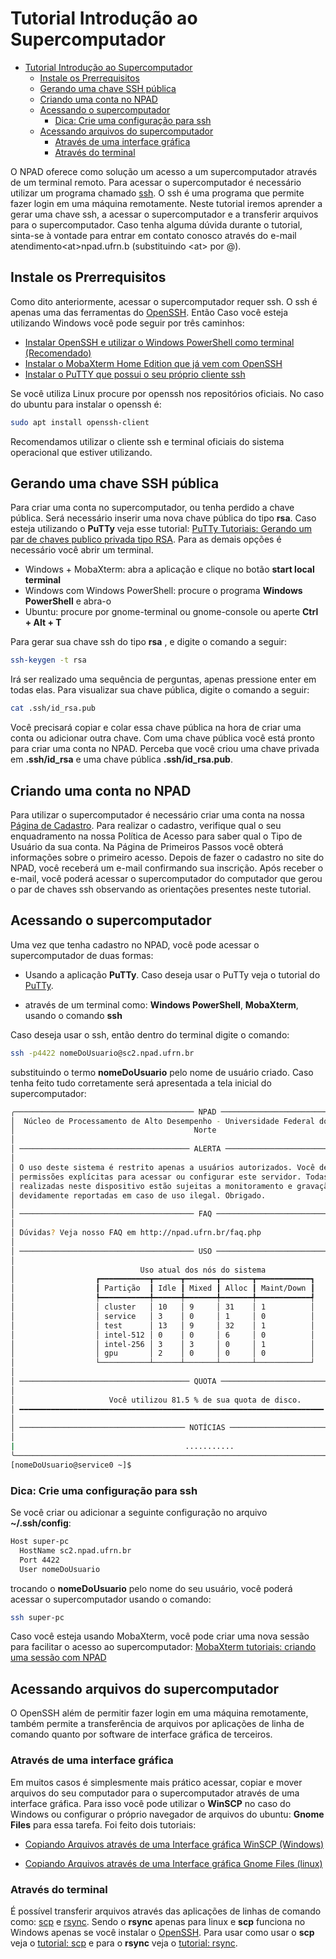 # Tutorial Introdução ao Supercomputador

- [Tutorial Introdução ao Supercomputador](#tutorial-introdução-ao-supercomputador)
  - [Instale os Prerrequisitos](#instale-os-prerrequisitos)
  - [Gerando uma chave SSH pública](#gerando-uma-chave-ssh-pública)
  - [Criando uma conta no NPAD](#criando-uma-conta-no-npad)
  - [Acessando o supercomputador](#acessando-o-supercomputador)
    - [Dica: Crie uma configuração para ssh](#dica-crie-uma-configuração-para-ssh)
  - [Acessando arquivos do supercomputador](#acessando-arquivos-do-supercomputador)
    - [Através de uma interface gráfica](#através-de-uma-interface-gráfica)
    - [Através do terminal](#através-do-terminal)

O NPAD oferece como solução um acesso a um supercomputador através de um terminal remoto. Para acessar o supercomputador é necessário utilizar um programa chamado [ssh](https://linuxcommand.org/lc3_man_pages/ssh1.html). O ssh é uma programa que permite fazer login em uma máquina remotamente. Neste tutorial iremos aprender a gerar uma chave ssh, a acessar o supercomputador e a transferir arquivos para o supercomputador. Caso tenha alguma dúvida durante o tutorial, sinta-se à vontade para entrar em contato conosco através do e-mail atendimento\<at>npad.ufrn.b (substituindo \<at> por @).

## Instale os Prerrequisitos

Como dito anteriormente, acessar o supercomputador requer ssh. O ssh é apenas uma das ferramentas do [OpenSSH](https://www.openssh.com/). Então Caso você esteja utilizando Windows você pode seguir por três caminhos:

- [Instalar OpenSSH e utilizar o Windows PowerShell como terminal (Recomendado)](https://learn.microsoft.com/pt-br/windows-server/administration/openssh/openssh_install_firstuse)
- [Instalar o MobaXterm Home Edition que já vem com OpenSSH](https://mobaxterm.mobatek.net/download-home-edition.html)
- [Instalar o PuTTY que possui o seu próprio cliente ssh](https://www.chiark.greenend.org.uk/~sgtatham/putty/latest.html)

Se você utiliza Linux  procure por openssh nos repositórios oficiais. No caso do ubuntu para instalar o openssh é:

```bash
sudo apt install openssh-client
```

Recomendamos utilizar o cliente ssh e terminal oficiais do sistema operacional que estiver utilizando.

## Gerando uma chave SSH pública

Para criar uma conta no supercomputador, ou tenha perdido a chave pública. Será necessário inserir uma nova chave pública do tipo **rsa**. Caso esteja utilizando o **PuTTy** veja esse tutorial: [PuTTy Tutoriais: Gerando um par de chaves publico privada tipo RSA](/beginner/putty_tutorial.md#gerando-um-par-de-chaves-publico-privada-tipo-rsa). Para as demais opções é necessário você abrir um terminal.

- Windows + MobaXterm: abra a aplicação e clique no botão **start local terminal**
- Windows com  Windows PowerShell: procure o programa **Windows PowerShell** e abra-o
- Ubuntu: procure por gnome-terminal ou gnome-console ou aperte **Ctrl + Alt + T**

Para gerar sua chave ssh do tipo **rsa** , e digite o comando a seguir:

```bash
ssh-keygen -t rsa
```

Irá ser realizado uma sequência de perguntas, apenas pressione enter em todas elas. Para visualizar sua chave pública, digite o comando a seguir:

```bash
cat .ssh/id_rsa.pub
```

Você precisará copiar e colar essa chave pública na hora de criar uma conta ou adicionar outra chave. Com uma chave pública você está pronto para criar uma conta no NPAD. Perceba que você criou uma chave privada em **.ssh/id_rsa** e uma
chave pública **.ssh/id_rsa.pub**.

## Criando uma conta no NPAD

Para utilizar o supercomputador é necessário criar uma conta na nossa [Página de Cadastro](http://npad.ufrn.br/primeirospassos.php). Para realizar o cadastro, verifique qual o seu enquadramento na nossa Política de Acesso para saber qual o Tipo de Usuário da sua conta. Na Página de Primeiros Passos você obterá informações sobre o primeiro acesso. Depois de fazer o cadastro no site do NPAD, você receberá um e-mail confirmando sua inscrição. Após receber o e-mail, você poderá acessar o supercomputador do computador que gerou o par de chaves ssh observando as orientações presentes neste tutorial.

## Acessando o supercomputador

Uma vez que tenha cadastro no NPAD, você pode acessar o supercomputador de
duas formas:

- Usando a aplicação **PuTTy**. Caso deseja usar o PuTTy veja o tutorial do [PuTTy](/beginner/putty_tutorial.md#acessando-o-supercomputador-através-do-putty).

- através de um terminal como: **Windows PowerShell**, **MobaXterm**, usando o comando **ssh**

Caso deseja usar o ssh, então dentro do terminal digite o comando:

```bash
ssh -p4422 nomeDoUsuario@sc2.npad.ufrn.br
```

substituindo o termo **nomeDoUsuario** pelo nome de usuário criado. Caso tenha feito tudo corretamente será apresentada a tela inicial do supercomputador:

```bash
╭──────────────────────────────────────── NPAD ────────────────────────────────────────╮
│  Núcleo de Processamento de Alto Desempenho - Universidade Federal do Rio Grande do  │
│                                        Norte                                         │
│                                                                                      │
│ ────────────────────────────────────── ALERTA ────────────────────────────────────── │
│                                                                                      │
│ O uso deste sistema é restrito apenas a usuários autorizados. Você deve possuir      │
│ permissões explícitas para acessar ou configurar este servidor. Todas as atividades  │
│ realizadas neste dispositivo estão sujeitas a monitoramento e gravação e poderão ser │
│ devidamente reportadas em caso de uso ilegal. Obrigado.                              │
│                                                                                      │
│ ─────────────────────────────────────── FAQ ──────────────────────────────────────── │
│                                                                                      │
│ Dúvidas? Veja nosso FAQ em http://npad.ufrn.br/faq.php                               │
│                                                                                      │
│ ─────────────────────────────────────── USO ──────────────────────────────────────── │
│                                                                                      │
│                            Uso atual dos nós do sistema                              │
│                  ┏━━━━━━━━━━━┳━━━━━━┳━━━━━━━┳━━━━━━━┳━━━━━━━━━━━━┓                   │
│                  ┃ Partição  ┃ Idle ┃ Mixed ┃ Alloc ┃ Maint/Down ┃                   │
│                  ┡━━━━━━━━━━━╇━━━━━━╇━━━━━━━╇━━━━━━━╇━━━━━━━━━━━━┩                   │
│                  │ cluster   │ 10   │ 9     │ 31    │ 1          │                   │
│                  │ service   │ 3    │ 0     │ 1     │ 0          │                   │
│                  │ test      │ 13   │ 9     │ 32    │ 1          │                   │
│                  │ intel-512 │ 0    │ 0     │ 6     │ 0          │                   │
│                  │ intel-256 │ 3    │ 3     │ 0     │ 1          │                   │
│                  │ gpu       │ 2    │ 0     │ 0     │ 0          │                   │
│                  └───────────┴──────┴───────┴───────┴────────────┘                   │
│                                                                                      │
│ ────────────────────────────────────── QUOTA ─────────────────────────────────────── │
│                                                                                      │
│                     Você utilizou 81.5 % de sua quota de disco.                      │
│ ━━━━━━━━━━━━━━━━━━━━━━━━━━━━━━━━━━━━━━━━━━━━━━━━━━━━━━━━━━━━━━━━━━━━╺━━━━━━━━━━━━━━━ │
│                                                                                      │
│ ───────────────────────────────────── NOTÍCIAS ───────────────────────────────────── │
│                                                                                      │
|                                      ...........                                     |
╰──────────────────────────────────────────────────────────────────────────────────────╯
[nomeDoUsuario@service0 ~]$
```

### Dica: Crie uma configuração para ssh

Se você criar ou adicionar a seguinte configuração no arquivo **~/.ssh/config**:

```bash
Host super-pc
  HostName sc2.npad.ufrn.br
  Port 4422
  User nomeDoUsuario
```

trocando o **nomeDoUsuario** pelo nome do seu usuário, você poderá acessar o supercomputador usando o comando:

```bash
ssh super-pc
```

Caso você esteja usando MobaXterm, você pode criar uma nova sessão para facilitar
o acesso ao supercomputador: [MobaXterm tutoriais: criando uma sessão com NPAD](/beginner/mobaxterm_tutorial.md)

## Acessando arquivos do supercomputador

O OpenSSH além de permitir fazer login em uma máquina remotamente, também
permite a transferência de arquivos por aplicações de linha de comando
quanto por software de interface gráfica de terceiros.

### Através de uma interface gráfica

Em muitos casos é simplesmente mais prático acessar, copiar e mover arquivos
do seu computador para o supercomputador através de uma interface gráfica.
Para isso você pode utilizar o **WinSCP** no caso do Windows ou configurar o
próprio navegador de arquivos do ubuntu: **Gnome Files** para essa tarefa.
Foi feito dois tutoriais:

- [Copiando Arquivos através de uma Interface gráfica WinSCP (Windows)](/beginner/winscp_tutorial.md)

- [Copiando Arquivos através de uma Interface gráfica Gnome Files (linux)](/beginner/gnome_files.md)

### Através do terminal

É possível transferir arquivos através das aplicações de linhas de comando como:
[scp](https://linux.die.net/man/1/scp) e [rsync](https://linux.die.net/man/1/rsync). Sendo o **rsync** apenas para linux e **scp** funciona no Windows apenas se você instalar o [OpenSSH](https://learn.microsoft.com/pt-br/windows-server/administration/openssh/openssh_install_firstuse). Para usar como usar o **scp** veja o [tutorial: scp](/beginner/scp_tutorial.md) e para o **rsync** veja o [tutorial: rsync](/beginner/rsync_tutorial.md).
